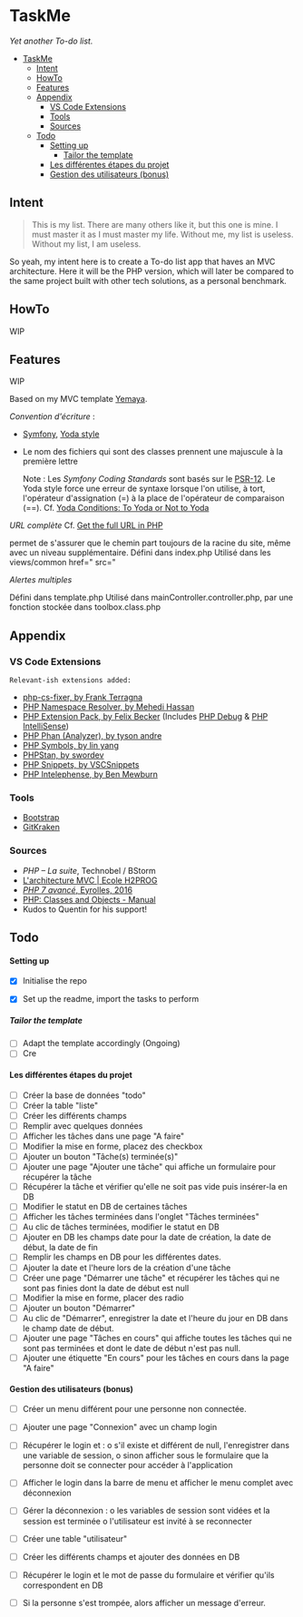 # TaskMe
*Yet another To-do list.*


- [TaskMe](#taskme)
  - [Intent](#intent)
  - [HowTo](#howto)
  - [Features](#features)
  - [Appendix](#appendix)
    - [VS Code Extensions](#vs-code-extensions)
    - [Tools](#tools)
    - [Sources](#sources)
  - [Todo](#todo)
      - [Setting up](#setting-up)
        - [Tailor the template](#tailor-the-template)
      - [Les différentes étapes du projet](#les-différentes-étapes-du-projet)
      - [Gestion des utilisateurs (bonus)](#gestion-des-utilisateurs-bonus)
## Intent

> This is my list. There are many others like it, but this one is mine. I must master it as I must master my life. Without me, my list is useless. Without my list, I am useless.

So yeah, my intent here is to create a To-do list app that haves an MVC architecture. Here it will be the PHP version, which will later be compared to the same project built with other tech solutions, as a personal benchmark.

## HowTo
 WIP
## Features
 WIP

Based on my MVC template [Yemaya](https://github.com/claudejdev/yemaya).

*<Frenglish>*

_Convention d'écriture_ :
- [Symfony](https://symfony.com/doc/current/contributing/code/standards.html), [Yoda style](https://cs.symfony.com/doc/rules/control_structure/yoda_style.html)
- Le nom des fichiers qui sont des classes prennent une majuscule à la première lettre


    Note : Les *Symfony Coding Standards* sont basés sur le [PSR-12](https://www.php-fig.org/psr/psr-12/). Le Yoda style force une erreur de syntaxe lorsque l'on utilise, à tort, l'opérateur d'assignation (=) à la place de l'opérateur de comparaison (==).
    Cf. [Yoda Conditions: To Yoda or Not to Yoda](https://knowthecode.io/yoda-conditions-yoda-not-yoda "Yoda Conditions: To Yoda or Not to Yoda by Tonya Mork")


_URL complète_
Cf. [Get the full URL in PHP](https://www.geeksforgeeks.org/get-the-full-url-in-php/ "Get the full URL in PHP - GeeksforGeeks")

permet de s'assurer que le chemin part toujours de la racine du site, même avec un niveau supplémentaire.
Défini dans index.php
Utilisé dans les views/common
    href="<?php echo URL; ?>
    src="<?php echo URL; ?>


_Alertes multiples_

<!-- l'alerte est affichée si elle n'est pas vide dans la variable de session -->

Défini dans template.php
Utilisé dans mainController.controller.php, par une fonction stockée dans toolbox.class.php

## Appendix
### VS Code Extensions
    Relevant-ish extensions added:
  - [php-cs-fixer, by Frank Terragna](https://marketplace.visualstudio.com/items?itemName=fterrag.vscode-php-cs-fixer)
  - [PHP Namespace Resolver, by Mehedi Hassan](https://marketplace.visualstudio.com/items?itemName=MehediDracula.php-namespace-resolver)
  - [PHP Extension Pack, by Felix Becker](https://marketplace.visualstudio.com/items?itemName=felixfbecker.php-pack) (Includes [PHP Debug](https://marketplace.visualstudio.com/items?itemName=felixfbecker.php-debug) & [PHP IntelliSense](https://marketplace.visualstudio.com/items?itemName=felixfbecker.php-intellisense))
  - [PHP Phan (Analyzer), by tyson andre](https://marketplace.visualstudio.com/items?itemName=TysonAndre.php-phan)
  - [PHP Symbols, by lin yang](https://marketplace.visualstudio.com/items?itemName=linyang95.php-symbols)
  - [PHPStan, by swordev](https://marketplace.visualstudio.com/items?itemName=swordev.phpstan)
  - [PHP Snippets, by VSCSnippets](https://marketplace.visualstudio.com/items?itemName=vsc-snippets.vsc-php-snippets)
  - [PHP Intelephense, by Ben Mewburn](https://marketplace.visualstudio.com/items?itemName=bmewburn.vscode-intelephense-client)

### Tools
- [Bootstrap](https://getbootstrap.com/)
- [GitKraken](https://www.gitkraken.com/)

### Sources
- *PHP – La suite*, Technobel / BStorm
- [L'architecture MVC | Ecole H2PROG](https://ecole.h2prog.com/courses/846335/lectures/15448687)
- [*PHP 7 avancé*, Eyrolles, 2016](https://www.eyrolles.com/Informatique/Livre/php-7-avance-9782212677201/)
- [PHP: Classes and Objects - Manual](https://www.php.net/manual/en/language.oop5.php/)
- Kudos to Quentin for his support!

## Todo

#### Setting up
- [x] Initialise the repo

- [x] Set up the readme, import the tasks to perform
##### Tailor the template
- [ ] Adapt the template accordingly (Ongoing)
- [ ] Cre

#### Les différentes étapes du projet
- [ ] Créer la base de données "todo"
- [ ] Créer la table "liste"
- [ ] Créer les différents champs
- [ ] Remplir avec quelques données
- [ ] Afficher les tâches dans une page "A faire"
- [ ] Modifier la mise en forme, placez des checkbox
- [ ] Ajouter un bouton "Tâche(s) terminée(s)"
- [ ] Ajouter une page "Ajouter une tâche" qui affiche un formulaire pour récupérer la tâche
- [ ] Récupérer la tâche et vérifier qu'elle ne soit pas vide puis insérer-la en DB
- [ ] Modifier le statut en DB de certaines tâches
- [ ] Afficher les tâches terminées dans l'onglet "Tâches terminées"
- [ ] Au clic de tâches terminées, modifier le statut en DB
- [ ] Ajouter en DB les champs date pour la date de création, la date de début, la date de fin
- [ ] Remplir les champs en DB pour les différentes dates.
- [ ] Ajouter la date et l'heure lors de la création d'une tâche
- [ ] Créer une page "Démarrer une tâche" et récupérer les tâches qui ne sont pas finies dont la
date de début est null
- [ ] Modifier la mise en forme, placer des radio
- [ ] Ajouter un bouton "Démarrer"
- [ ] Au clic de "Démarrer", enregistrer la date et l'heure du jour en DB dans le champ date de
début.
- [ ] Ajouter une page "Tâches en cours" qui affiche toutes les tâches qui ne sont pas terminées et
dont le date de début n'est pas null.
- [ ] Ajouter une étiquette "En cours" pour les tâches en cours dans la page "A faire"
#### Gestion des utilisateurs (bonus)
- [ ] Créer un menu différent pour une personne non connectée.
- [ ] Ajouter une page "Connexion" avec un champ login
- [ ] Récupérer le login et :
o s'il existe et différent de null, l'enregistrer dans une variable de session,
o sinon afficher sous le formulaire que la personne doit se connecter pour accéder à
l'application
- [ ] Afficher le login dans la barre de menu et afficher le menu complet avec déconnexion
- [ ] Gérer la déconnexion :
o les variables de session sont vidées et la session est terminée
o l'utilisateur est invité à se reconnecter
- [ ] Créer une table "utilisateur"
- [ ] Créer les différents champs et ajouter des données en DB
- [ ] Récupérer le login et le mot de passe du formulaire et vérifier qu'ils correspondent en DB
- [ ] Si la personne s'est trompée, alors afficher un message d'erreur.
  